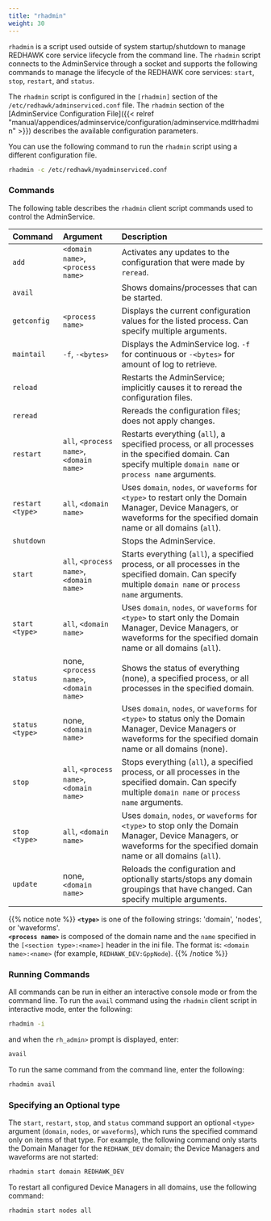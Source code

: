 ```yaml
---
title: "rhadmin"
weight: 30
---
```


`rhadmin` is a script used outside of system startup/shutdown to manage REDHAWK core service lifecycle from the command line. The `rhadmin` script connects to the AdminService through a socket and supports the following commands to manage the lifecycle of the REDHAWK core services: `start`, `stop`, `restart`, and `status`.

The `rhadmin` script is configured in the `[rhadmin]` section of the `/etc/redhawk/adminserviced.conf` file. The `rhadmin` section of the [AdminService Configuration File]({{< relref "manual/appendices/adminservice/configuration/adminservice.md#rhadmin" >}}) describes the available configuration parameters.

You can use the following command to run the `rhadmin` script using a different configuration file.
```sh
rhadmin -c /etc/redhawk/myadminserviced.conf
```

### Commands

The following table describes the `rhadmin` client script commands used to control the AdminService.

| **Command**      | **Argument**                             | **Description**                                                                                                |
| :--------------- | :--------------------------------------- |:-------------------------------------------------------------------------------------------------------------- |
| `add`            | `<domain name>`, `<process name>`        | Activates any updates to the configuration that were made by `reread`.                                         |
| `avail`          |                                          | Shows domains/processes that can be started.                                                                   |
| `getconfig`      | `<process name>`                         | Displays the current configuration values for the listed process. Can specify multiple arguments.              |
| `maintail`       | `-f`, `-<bytes>`                         | Displays the AdminService log. `-f` for continuous or `-<bytes>` for amount of log to retrieve.                |
| `reload`         |                                          | Restarts the AdminService; implicitly causes it to reread the configuration files.                              |
| `reread`         |                                          | Rereads the configuration files; does not apply changes.                                                       |
| `restart`        | `all`, `<process name>`, `<domain name>` | Restarts everything (`all`), a specified process, or all processes in the specified domain. Can specify multiple `domain name` or `process name` arguments.               |
| `restart <type>` | `all`, `<domain name>`                   | Uses `domain`, `nodes`, or `waveforms` for `<type>` to restart only the Domain Manager, Device Managers, or waveforms for the specified domain name or all domains (`all`). |
| `shutdown`       |                                          | Stops the AdminService.                                                                                        |
| `start`          | `all`, `<process name>`, `<domain name>` | Starts everything (`all`), a specified process, or all processes in the specified domain. Can specify multiple `domain name` or `process name` arguments.                 |
| `start <type>`   | `all`, `<domain name>`                   | Uses `domain`, `nodes`, or `waveforms` for `<type>` to start only the Domain Manager, Device Managers, or waveforms for the specified domain name or all domains (`all`).   |
| `status`         | none, `<process name>`, `<domain name>`  | Shows the status of everything (none), a specified process, or all processes in the specified domain.          |
| `status <type>`  | none, `<domain name>`                    | Uses `domain`, `nodes`, or `waveforms` for `<type>` to status only the Domain Manager, Device Managers or waveforms for the specified domain name or all domains (none).   |
| `stop`           | `all`, `<process name>`, `<domain name>` | Stops everything (`all`), a specified process, or all processes in the specified domain. Can specify multiple `domain name` or `process name` arguments.                  |
| `stop <type>`    | `all`, `<domain name>`                   | Uses `domain`, `nodes`, or `waveforms` for `<type>` to stop only the Domain Manager, Device Managers, or waveforms for the specified domain name or all domains (`all`).    |
| `update`         | none, `<domain name>`                    | Reloads the configuration and optionally starts/stops any domain groupings that have changed. Can specify multiple arguments. |

{{% notice note %}}
**`<type>`** is one of the following strings: 'domain', 'nodes', or 'waveforms'.  
**`<process name>`** is composed of the domain name and the `name` specified in the `[<section type>:<name>]` header in the ini file. The format is: `<domain name>:<name>` (for example, `REDHAWK_DEV:GppNode`).
{{% /notice %}}

### Running Commands
All commands can be run in either an interactive console mode or from the command line. To run the `avail` command using the `rhadmin` client script in interactive mode, enter the following:
```sh
rhadmin -i
```
and when the `rh_admin>` prompt is displayed, enter:
```sh
avail
```

To run the same command from the command line, enter the following:
```sh
rhadmin avail
```

### Specifying an Optional type
The `start`, `restart`, `stop`, and `status` command support an optional `<type>` argument (`domain`, `nodes`, or `waveforms`), which runs the specified command only on items of that type. For example, the following command only starts the Domain Manager for the `REDHAWK_DEV` domain; the Device Managers and waveforms are not started:
```sh
rhadmin start domain REDHAWK_DEV
```
To restart all configured Device Managers in all domains, use the following command:
```sh
rhadmin start nodes all
```
